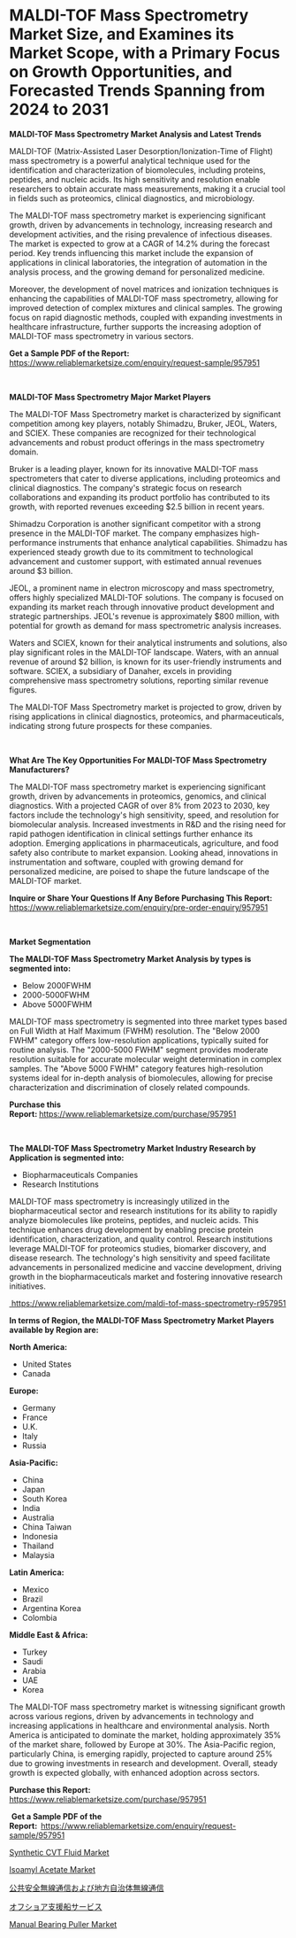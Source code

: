 <p><h1>MALDI-TOF Mass Spectrometry Market Size, and Examines its Market Scope, with a Primary Focus on Growth Opportunities, and Forecasted Trends Spanning from 2024 to 2031</h1></p><p><strong>MALDI-TOF Mass Spectrometry Market Analysis and Latest Trends</strong></p>
<p><p>MALDI-TOF (Matrix-Assisted Laser Desorption/Ionization-Time of Flight) mass spectrometry is a powerful analytical technique used for the identification and characterization of biomolecules, including proteins, peptides, and nucleic acids. Its high sensitivity and resolution enable researchers to obtain accurate mass measurements, making it a crucial tool in fields such as proteomics, clinical diagnostics, and microbiology.</p><p>The MALDI-TOF mass spectrometry market is experiencing significant growth, driven by advancements in technology, increasing research and development activities, and the rising prevalence of infectious diseases. The market is expected to grow at a CAGR of 14.2% during the forecast period. Key trends influencing this market include the expansion of applications in clinical laboratories, the integration of automation in the analysis process, and the growing demand for personalized medicine.</p><p>Moreover, the development of novel matrices and ionization techniques is enhancing the capabilities of MALDI-TOF mass spectrometry, allowing for improved detection of complex mixtures and clinical samples. The growing focus on rapid diagnostic methods, coupled with expanding investments in healthcare infrastructure, further supports the increasing adoption of MALDI-TOF mass spectrometry in various sectors.</p></p>
<p><strong>Get a Sample PDF of the Report:&nbsp;</strong> <a href="https://www.reliablemarketsize.com/enquiry/request-sample/957951">https://www.reliablemarketsize.com/enquiry/request-sample/957951</a></p>
<p>&nbsp;</p>
<p><strong>MALDI-TOF Mass Spectrometry Major Market Players</strong></p>
<p><p>The MALDI-TOF Mass Spectrometry market is characterized by significant competition among key players, notably Shimadzu, Bruker, JEOL, Waters, and SCIEX. These companies are recognized for their technological advancements and robust product offerings in the mass spectrometry domain.</p><p>Bruker is a leading player, known for its innovative MALDI-TOF mass spectrometers that cater to diverse applications, including proteomics and clinical diagnostics. The company's strategic focus on research collaborations and expanding its product portfolio has contributed to its growth, with reported revenues exceeding $2.5 billion in recent years.</p><p>Shimadzu Corporation is another significant competitor with a strong presence in the MALDI-TOF market. The company emphasizes high-performance instruments that enhance analytical capabilities. Shimadzu has experienced steady growth due to its commitment to technological advancement and customer support, with estimated annual revenues around $3 billion.</p><p>JEOL, a prominent name in electron microscopy and mass spectrometry, offers highly specialized MALDI-TOF solutions. The company is focused on expanding its market reach through innovative product development and strategic partnerships. JEOL's revenue is approximately $800 million, with potential for growth as demand for mass spectrometric analysis increases.</p><p>Waters and SCIEX, known for their analytical instruments and solutions, also play significant roles in the MALDI-TOF landscape. Waters, with an annual revenue of around $2 billion, is known for its user-friendly instruments and software. SCIEX, a subsidiary of Danaher, excels in providing comprehensive mass spectrometry solutions, reporting similar revenue figures.</p><p>The MALDI-TOF Mass Spectrometry market is projected to grow, driven by rising applications in clinical diagnostics, proteomics, and pharmaceuticals, indicating strong future prospects for these companies.</p></p>
<p>&nbsp;</p>
<p><strong>What Are The Key Opportunities For MALDI-TOF Mass Spectrometry Manufacturers?</strong></p>
<p><p>The MALDI-TOF mass spectrometry market is experiencing significant growth, driven by advancements in proteomics, genomics, and clinical diagnostics. With a projected CAGR of over 8% from 2023 to 2030, key factors include the technology's high sensitivity, speed, and resolution for biomolecular analysis. Increased investments in R&D and the rising need for rapid pathogen identification in clinical settings further enhance its adoption. Emerging applications in pharmaceuticals, agriculture, and food safety also contribute to market expansion. Looking ahead, innovations in instrumentation and software, coupled with growing demand for personalized medicine, are poised to shape the future landscape of the MALDI-TOF market.</p></p>
<p><strong>Inquire or Share Your Questions If Any Before Purchasing This Report:</strong> <a href="https://www.reliablemarketsize.com/enquiry/pre-order-enquiry/957951">https://www.reliablemarketsize.com/enquiry/pre-order-enquiry/957951</a></p>
<p>&nbsp;</p>
<p><strong>Market Segmentation</strong></p>
<p><strong>The MALDI-TOF Mass Spectrometry Market Analysis by types is segmented into:</strong></p>
<p><ul><li>Below 2000FWHM</li><li>2000-5000FWHM</li><li>Above 5000FWHM</li></ul></p>
<p><p>MALDI-TOF mass spectrometry is segmented into three market types based on Full Width at Half Maximum (FWHM) resolution. The "Below 2000 FWHM" category offers low-resolution applications, typically suited for routine analysis. The "2000-5000 FWHM" segment provides moderate resolution suitable for accurate molecular weight determination in complex samples. The "Above 5000 FWHM" category features high-resolution systems ideal for in-depth analysis of biomolecules, allowing for precise characterization and discrimination of closely related compounds.</p></p>
<p><strong>Purchase this Report:&nbsp;</strong><a href="https://www.reliablemarketsize.com/purchase/957951">https://www.reliablemarketsize.com/purchase/957951</a></p>
<p>&nbsp;</p>
<p><strong>The MALDI-TOF Mass Spectrometry Market Industry Research by Application is segmented into:</strong></p>
<p><ul><li>Biopharmaceuticals Companies</li><li>Research Institutions</li></ul></p>
<p><p>MALDI-TOF mass spectrometry is increasingly utilized in the biopharmaceutical sector and research institutions for its ability to rapidly analyze biomolecules like proteins, peptides, and nucleic acids. This technique enhances drug development by enabling precise protein identification, characterization, and quality control. Research institutions leverage MALDI-TOF for proteomics studies, biomarker discovery, and disease research. The technology's high sensitivity and speed facilitate advancements in personalized medicine and vaccine development, driving growth in the biopharmaceuticals market and fostering innovative research initiatives.</p></p>
<p><a href="https://www.reliablemarketsize.com/maldi-tof-mass-spectrometry-r957951">&nbsp;https://www.reliablemarketsize.com/maldi-tof-mass-spectrometry-r957951</a></p>
<p><strong>In terms of Region, the MALDI-TOF Mass Spectrometry Market Players available by Region are:</strong></p>
<p>
    <p> <strong> North America: </strong>
        <ul>
            <li>United States</li>
            <li>Canada</li>
        </ul>
        </p> 
    <p> <strong> Europe: </strong>
        <ul>
            <li>Germany</li>
            <li>France</li>
            <li>U.K.</li>
            <li>Italy</li>
            <li>Russia</li>
        </ul>
        </p> 
    <p> <strong> Asia-Pacific: </strong>
        <ul>
            <li>China</li>
            <li>Japan</li>
            <li>South Korea</li>
            <li>India</li>
            <li>Australia</li>
            <li>China Taiwan</li>
            <li>Indonesia</li>
            <li>Thailand</li>
            <li>Malaysia</li>
        </ul>
        </p> 
    <p> <strong> Latin America: </strong>
        <ul>
            <li>Mexico</li>
            <li>Brazil</li>
            <li>Argentina Korea</li>
            <li>Colombia</li>
        </ul>
        </p> 
    <p> <strong> Middle East & Africa: </strong>
        <ul>
            <li>Turkey</li>
            <li>Saudi</li>
            <li>Arabia</li>
            <li>UAE</li>
            <li>Korea</li>
        </ul>
    </p>
    </p>
<p><p>The MALDI-TOF mass spectrometry market is witnessing significant growth across various regions, driven by advancements in technology and increasing applications in healthcare and environmental analysis. North America is anticipated to dominate the market, holding approximately 35% of the market share, followed by Europe at 30%. The Asia-Pacific region, particularly China, is emerging rapidly, projected to capture around 25% due to growing investments in research and development. Overall, steady growth is expected globally, with enhanced adoption across sectors.</p></p>
<p><strong>Purchase this Report: </strong><a href="https://www.reliablemarketsize.com/purchase/957951">https://www.reliablemarketsize.com/purchase/957951</a></p>
<p>&nbsp;<strong>Get a Sample PDF of the Report:&nbsp;&nbsp;</strong><a href="https://www.reliablemarketsize.com/enquiry/request-sample/957951">https://www.reliablemarketsize.com/enquiry/request-sample/957951</a></p>
<p><strong></strong></p>
<p><p><a href="https://medium.com/@ransomohns/in-the-synthetic-cvt-fluid-market-the-main-focus-is-on-keeping-costs-low-and-getting-the-most-2a68521dd10f">Synthetic CVT Fluid Market</a></p><p><a href="https://issuu.com/reportprime-2/docs/isoamyl-acetate-market-size-2030.pp_76b0b000672075">Isoamyl Acetate Market</a></p><p><a href="https://medium.com/@lonnierami89675202/public-safety-wireless-communication-municipal-wireless-communication-market-%E3%81%AF-%E3%82%B3%E3%82%B9%E3%83%88%E7%AE%A1%E7%90%86%E3%81%A8%E5%8A%B9%E7%8E%87%E5%90%91%E4%B8%8A%E3%82%92%E5%84%AA%E5%85%88%E3%81%97%E3%81%BE%E3%81%99-6e8df3d29c94?postPublishedType=initial">公共安全無線通信および地方自治体無線通信</a></p><p><a href="https://medium.com/@lonnierami89675202/%E5%B8%82%E5%A0%B4%E5%8B%95%E5%90%91%E3%81%AE%E6%98%8E%E3%82%89%E3%81%8B%E3%81%AB-%E3%82%B0%E3%83%AD%E3%83%BC%E3%83%90%E3%83%AB%E3%82%AA%E3%83%95%E3%82%B7%E3%83%A7%E3%82%A2%E3%82%B5%E3%83%9D%E3%83%BC%E3%83%88%E8%88%B9%E3%82%B5%E3%83%BC%E3%83%93%E3%82%B9%E5%B8%82%E5%A0%B4%E3%81%AE%E6%88%90%E9%95%B7%E3%81%A8%E5%9C%B0%E5%9F%9F%E3%81%AE%E6%B4%9E%E5%AF%9F-2024%E5%B9%B4-2031%E5%B9%B4-fa1597c68c4d?postPublishedType=initial">オフショア支援船サービス</a></p><p><a href="https://www.linkedin.com/pulse/deep-dive-manual-bearing-puller-market-itstrends-segmentation-tofmf?trackingId=L%2BuhwGVaTS6oLEoUy1ZfBQ%3D%3D">Manual Bearing Puller Market</a></p></p>